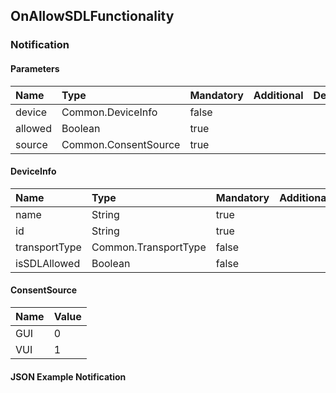 ## OnAllowSDLFunctionality


### Notification

#### Parameters

|Name|Type|Mandatory|Additional|Description|
|:---|:---|:--------|:---------|:----------|
|device|Common.DeviceInfo|false|||
|allowed|Boolean|true|||
|source|Common.ConsentSource|true|||

#### DeviceInfo

|Name|Type|Mandatory|Additional|Description|
|:---|:---|:--------|:---------|:----------|
|name|String|true|||
|id|String|true|||
|transportType|Common.TransportType|false|||
|isSDLAllowed|Boolean|false|||

#### ConsentSource

|Name|Value|
|:---|:----|
|GUI|0|
|VUI|1|

#### JSON Example Notification
```json

```
